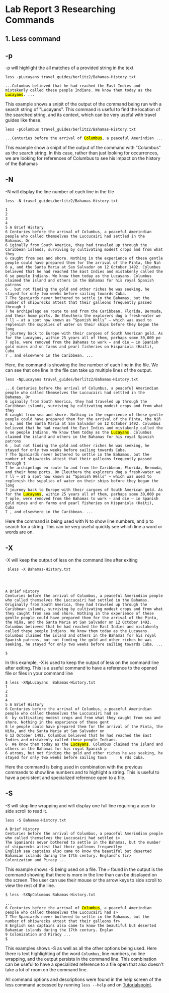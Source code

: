 # Lab Report 3 Researching Commands

## 1. Less command

## -p
 -p will highlight the all matches of a provided string in the text

<pre><code>less -pLucayans travel_guides/berlitz2/Bahamas-History.txt

...Columbus believed that he had reached the East Indies and mistakenly called these people Indians. We know them today as the <mark>Lucayans</mark>. ...</code></pre>

This example shows a snipit of the output of the command being run with a search string of "Lucayans". This command is useful to find the location of the searched string, and its context, which can be very useful with travel guides like these. 

<pre><code>less -pColumbus travel_guides/berlitz2/Bahamas-History.txt

...Centuries before the arrival of <mark>Columbus</mark>, a peaceful Amerindian ...
</code></pre>

This example show a snipit of the output of the command with "Columbus" as the search string. In this case, rather than just looking for occurrences, we are looking for references of Columbus to see his impact on the history of the Bahamas

## -N
-N will display the line number of each line in the file

<pre><code>less -N travel_guides/berlitz2/Bahamas-History.txt

1
2
3
4
5 A Brief History
6 Centuries before the arrival of Columbus, a peaceful Amerindian people who called themselves the Luccucairi had settled in the Bahamas. Or      
6 iginally from South America, they had traveled up through the Caribbean islands, surviving by cultivating modest crops and from what they       
6 caught from sea and shore. Nothing in the experience of these gentle people could have prepared them for the arrival of the Pinta, the Niñ      
6 a, and the Santa Maria at San Salvador on 12 October 1492. Columbus believed that he had reached the East Indies and mistakenly called the      
6 se people Indians. We know them today as the Lucayans. Columbus claimed the island and others in the Bahamas for his royal Spanish patrons      
6 , but not finding the gold and other riches he was seeking, he stayed for only two weeks before sailing towards Cuba.
7 The Spaniards never bothered to settle in the Bahamas, but the number of shipwrecks attest that their galleons frequently passed through t      
7 he archipelago en route to and from the Caribbean, Florida, Bermuda, and their home ports. On Eleuthera the explorers dug a fresh-water we      
7 ll — at a spot now known as “Spanish Wells” — which was used to replenish the supplies of water on their ships before they began the long       
7 journey back to Europe with their cargoes of South American gold. As for the Lucayans, within 25 years all of them, perhaps some 30,000 pe      
7 ople, were removed from the Bahamas to work — and die — in Spanish gold mines and on farms and pearl fisheries on Hispaniola (Haiti), Cuba
7 , and elsewhere in the Caribbean. ...
</code></pre>

Here, the command is showing the line number of each line in the file. We can see that one line in the file can take up multiple lines of the output.

<pre><code>less -NpLucayans travel_guides/berlitz2/Bahamas-History.txt

...6 Centuries before the arrival of Columbus, a peaceful Amerindian people who called themselves the Luccucairi had settled in the Bahamas. Or      
6 iginally from South America, they had traveled up through the Caribbean islands, surviving by cultivating modest crops and from what they       
6 caught from sea and shore. Nothing in the experience of these gentle people could have prepared them for the arrival of the Pinta, the Niñ      
6 a, and the Santa Maria at San Salvador on 12 October 1492. Columbus believed that he had reached the East Indies and mistakenly called the      
6 se people Indians. We know them today as the <mark>Lucayans</mark>. Columbus claimed the island and others in the Bahamas for his royal Spanish patrons
6 , but not finding the gold and other riches he was seeking, he stayed for only two weeks before sailing towards Cuba.
7 The Spaniards never bothered to settle in the Bahamas, but the number of shipwrecks attest that their galleons frequently passed through t      
7 he archipelago en route to and from the Caribbean, Florida, Bermuda, and their home ports. On Eleuthera the explorers dug a fresh-water we      
7 ll — at a spot now known as “Spanish Wells” — which was used to replenish the supplies of water on their ships before they began the long       
7 journey back to Europe with their cargoes of South American gold. As for the <mark>Lucayans</mark>, within 25 years all of them, perhaps some 30,000 pe      
7 ople, were removed from the Bahamas to work — and die — in Spanish gold mines and on farms and pearl fisheries on Hispaniola (Haiti), Cuba
7 , and elsewhere in the Caribbean. ...</code></pre>

Here the command is being used with N to show line numbers, and p to search for a string. This can be very useful quickly see which line a word or words are on.

## -X
 -X will keep the output of less on the command line after exiting

<pre><code> $less -X Bahamas-History.txt 




A Brief History
Centuries before the arrival of Columbus, a peaceful Amerindian people who called themselves the Luccucairi had settled in the Bahamas. Originally from South America, they had traveled up through the Caribbean islands, surviving by cultivating modest crops and from what they caught from sea and shore. Nothing in the experience of these gentle people could have prepared them for the arrival of the Pinta, the Niña, and the Santa Maria at San Salvador on 12 October 1492. Columbus believed that he had reached the East Indies and mistakenly called these people Indians. We know them today as the Lucayans. Columbus claimed the island and others in the Bahamas for his royal Spanish patrons, but not finding the gold and other riches he was seeking, he stayed for only two weeks before sailing towards Cuba. ...
   
$
</code></pre>

In this example, -X is used to keep the output of less on the command line after exiting. This is a useful command to have a reference to the opened file or files in your command line

<pre><code>$ less -XNpLucayans  Bahamas-History.txt
1
2
3
4
5 A Brief History
6 Centuries before the arrival of Columbus, a peaceful Amerindian people who called themselves the Luccucairi had se      
6  by cultivating modest crops and from what they caught from sea and shore. Nothing in the experience of these gent      
6 le people could have prepared them for the arrival of the Pinta, the Niña, and the Santa Maria at San Salvador on       
6 12 October 1492. Columbus believed that he had reached the East Indies and mistakenly called these people Indians.      
6  We know them today as the <mark>Lucayans</mark>. Columbus claimed the island and others in the Bahamas for his royal Spanish p      
6 atrons, but not finding the gold and other riches he was seeking, he stayed for only two weeks before sailing towa      6 rds Cuba.</code></pre>

Here the command is being used in combination with the previous commands to show line numbers and to highlight a string. This is useful to have a persistent and specialized reference open to a file.

## -S
-S will stop line wrapping and will display one full line requiring a user to side scroll to read it. 

<pre><code>less -S Bahamas-History.txt

A Brief History
Centuries before the arrival of Columbus, a peaceful Amerindian people who called themselves the Luccucairi had settled i>
The Spaniards never bothered to settle in the Bahamas, but the number of shipwrecks attest that their galleons frequently>
English sea captains also came to know the beautiful but deserted Bahamian islands during the 17th century. England’s fir>
Colonization and Piracy ...</code></pre>

This example shows -S being used on a file. The `>` found in the output is the command showing that there is more in the line than can be displayed on the screen. The user can use their mouse or the arrow keys to side scroll to view the rest of the line. 

<pre><code>$ less -SXNpColumbus Bahamas-History.txt

...
6 Centuries before the arrival of <mark>Columbus</mark>, a peaceful Amerindian people who called themselves the Luccucairi had s>
7 The Spaniards never bothered to settle in the Bahamas, but the number of shipwrecks attest that their galleons fr>
8 English sea captains also came to know the beautiful but deserted Bahamian islands during the 17th century. Engla>
9 Colonization and Piracy ...
$</code></pre>

This examples shows -S as well as all the other options being used. Here there is text highlighting of the word `Columbus`, line numbers, no line wrapping, and the output persists in the command line. This combination can be useful to have a specialized reference to a file open that also doesn't take a lot of room on the command line.

All command options and descriptions were found in the help screen of the less command accessed by running `less --help` and on [Tutorialspoint](utorialspoint.com/unix_commands/less.htm).